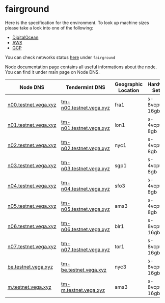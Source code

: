 # fairground

Here is the specification for the environment. To look up machine sizes please take a look into one of the following:

* [DigitalOcean](https://slugs.do-api.dev/)
* [AWS](https://aws.amazon.com/ec2/instance-types/)
* [GCP](https://gcpinstances.doit-intl.com/)

You can check networks status [here](https://stats.vega.trading/) under `fairground`

Node documentation page contains all useful informations about the node. You can find it under main page on Node DNS.

| Node DNS | Tendermint DNS | Geographic Location | Hardware Setup | Cloud |
| ----------------------------------------- | -------------- | ------------------- | -------------- | ----- |
| [n00.testnet.vega.xyz](https://n00.testnet.vega.xyz) | [tm-n00.testnet.vega.xyz](https://tm-n00.testnet.vega.xyz) | fra1 | s-8vcpu-16gb | do |
| [n01.testnet.vega.xyz](https://n01.testnet.vega.xyz) | [tm-n01.testnet.vega.xyz](https://tm-n01.testnet.vega.xyz) | lon1 | s-4vcpu-8gb | do |
| [n02.testnet.vega.xyz](https://n02.testnet.vega.xyz) | [tm-n02.testnet.vega.xyz](https://tm-n02.testnet.vega.xyz) | nyc1 | s-4vcpu-8gb | do |
| [n03.testnet.vega.xyz](https://n03.testnet.vega.xyz) | [tm-n03.testnet.vega.xyz](https://tm-n03.testnet.vega.xyz) | sgp1 | s-4vcpu-8gb | do |
| [n04.testnet.vega.xyz](https://n04.testnet.vega.xyz) | [tm-n04.testnet.vega.xyz](https://tm-n04.testnet.vega.xyz) | sfo3 | s-4vcpu-8gb | do |
| [n05.testnet.vega.xyz](https://n05.testnet.vega.xyz) | [tm-n05.testnet.vega.xyz](https://tm-n05.testnet.vega.xyz) | ams3 | s-4vcpu-8gb | do |
| [n06.testnet.vega.xyz](https://n06.testnet.vega.xyz) | [tm-n06.testnet.vega.xyz](https://tm-n06.testnet.vega.xyz) | blr1 | s-8vcpu-16gb | do |
| [n07.testnet.vega.xyz](https://n07.testnet.vega.xyz) | [tm-n07.testnet.vega.xyz](https://tm-n07.testnet.vega.xyz) | tor1 | s-8vcpu-16gb | do |
| [be.testnet.vega.xyz](https://be.testnet.vega.xyz) | [tm-be.testnet.vega.xyz](https://tm-be.testnet.vega.xyz) | nyc3 | s-8vcpu-16gb | do |
| [m.testnet.vega.xyz](https://m.testnet.vega.xyz) | [tm-m.testnet.vega.xyz](https://tm-m.testnet.vega.xyz) | ams3 | s-8vcpu-16gb | do |
